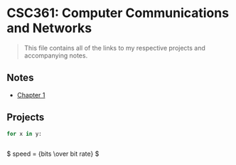 # CSC361: Computer Communications and Networks

> This file contains all of the links to my respective projects and accompanying notes.

## Notes

* [Chapter 1](/notes/chapter1.md)

## Projects

```python
for x in y:
    
```

$ speed = {bits \over bit rate} $

